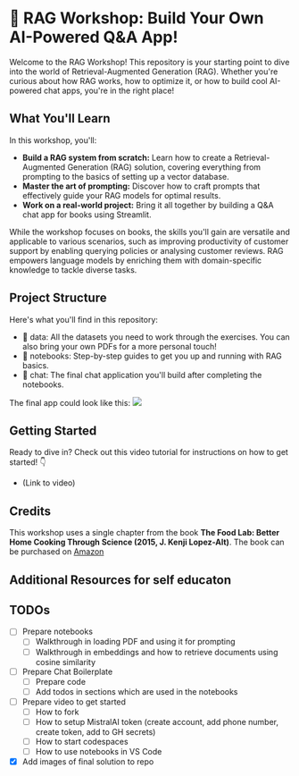 # 🚀 RAG Workshop: Build Your Own AI-Powered Q&A App!
Welcome to the RAG Workshop! This repository is your starting point to dive into the world of Retrieval-Augmented Generation (RAG). Whether you're curious about how RAG works, how to optimize it, or how to build cool AI-powered chat apps, you're in the right place!


## What You'll Learn
In this workshop, you'll:

- **Build a RAG system from scratch:** Learn how to create a Retrieval-Augmented Generation (RAG) solution, covering everything from prompting to the basics of setting up a vector database.
- **Master the art of prompting:** Discover how to craft prompts that effectively guide your RAG models for optimal results.
- **Work on a real-world project:** Bring it all together by building a Q&A chat app for books using Streamlit. 

While the workshop focuses on books, the skills you'll gain are versatile and applicable to various scenarios, such as improving productivity of customer support by enabling querying policies or analysing customer reviews. RAG empowers language models by enriching them with domain-specific knowledge to tackle diverse tasks.


## Project Structure
Here's what you'll find in this repository:

- 📂 data: All the datasets you need to work through the exercises. You can also bring your own PDFs for a more personal touch!
- 📓 notebooks: Step-by-step guides to get you up and running with RAG basics.
- 💬 chat: The final chat application you'll build after completing the notebooks. 

The final app could look like this:
![](.github/demo.gif)

## Getting Started
Ready to dive in? Check out this video tutorial for instructions on how to get started! 👇
- (Link to video)


## Credits
This workshop uses a single chapter from the book **The Food Lab: Better Home Cooking Through Science (2015, J. Kenji Lopez-Alt)**. The book can be purchased on [Amazon](https://www.amazon.de/-/en/J-Kenji-Lopez-Alt/dp/0393081087)


## Additional Resources for self educaton


## TODOs

- [ ] Prepare notebooks
    - [ ] Walkthrough in loading PDF and using it for prompting
    - [ ] Walkthrough in embeddings and how to retrieve documents using cosine similarity
- [ ] Prepare Chat Boilerplate
    - [ ] Prepare code
    - [ ] Add todos in sections which are used in the notebooks
- [ ] Prepare video to get started
    - [ ] How to fork
    - [ ] How to setup MistralAI token (create account, add phone number, create token, add to GH secrets)
    - [ ] How to start codespaces
    - [ ] How to use notebooks in VS Code
- [x] Add images of final solution to repo
